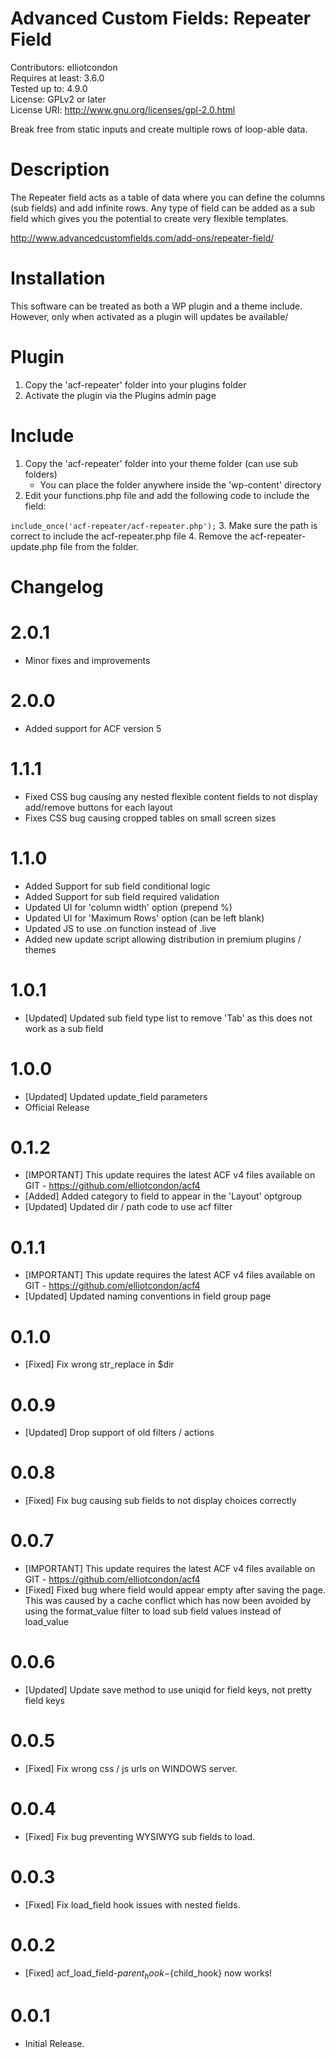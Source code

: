 Advanced Custom Fields: Repeater Field
=== 

Contributors: elliotcondon  
Requires at least: 3.6.0  
Tested up to: 4.9.0  
License: GPLv2 or later  
License URI: http://www.gnu.org/licenses/gpl-2.0.html  

Break free from static inputs and create multiple rows of loop-able data.

Description
== 

The Repeater field acts as a table of data where you can define the columns (sub fields) and add infinite rows.
Any type of field can be added as a sub field which gives you the potential to create very flexible templates.

http://www.advancedcustomfields.com/add-ons/repeater-field/

Installation
== 

This software can be treated as both a WP plugin and a theme include.
However, only when activated as a plugin will updates be available/

# Plugin

1. Copy the 'acf-repeater' folder into your plugins folder
2. Activate the plugin via the Plugins admin page

# Include

1. Copy the 'acf-repeater' folder into your theme folder (can use sub folders)
   * You can place the folder anywhere inside the 'wp-content' directory
2. Edit your functions.php file and add the following code to include the field:

`
include_once('acf-repeater/acf-repeater.php');
`
3. Make sure the path is correct to include the acf-repeater.php file
4. Remove the acf-repeater-update.php file from the folder.

Changelog
== 

# 2.0.1
* Minor fixes and improvements

# 2.0.0
* Added support for ACF version 5

# 1.1.1
* Fixed CSS bug causing any nested flexible content fields to not display add/remove buttons for each layout
* Fixes CSS bug causing cropped tables on small screen sizes

# 1.1.0
* Added Support for sub field conditional logic
* Added Support for sub field required validation
* Updated UI for 'column width' option (prepend %)
* Updated UI for 'Maximum Rows' option (can be left blank)
* Updated JS to use .on function instead of .live
* Added new update script allowing distribution in premium plugins / themes

# 1.0.1
* [Updated] Updated sub field type list to remove 'Tab' as this does not work as a sub field

# 1.0.0
* [Updated] Updated update_field parameters
* Official Release

# 0.1.2
* [IMPORTANT] This update requires the latest ACF v4 files available on GIT - https://github.com/elliotcondon/acf4
* [Added] Added category to field to appear in the 'Layout' optgroup
* [Updated] Updated dir / path code to use acf filter

# 0.1.1
* [IMPORTANT] This update requires the latest ACF v4 files available on GIT - https://github.com/elliotcondon/acf4
* [Updated] Updated naming conventions in field group page

# 0.1.0
* [Fixed] Fix wrong str_replace in $dir

# 0.0.9
* [Updated] Drop support of old filters / actions

# 0.0.8
* [Fixed] Fix bug causing sub fields to not display choices correctly

# 0.0.7
* [IMPORTANT] This update requires the latest ACF v4 files available on GIT - https://github.com/elliotcondon/acf4
* [Fixed] Fixed bug where field would appear empty after saving the page. This was caused by a cache conflict which has now been avoided by using the format_value filter to load sub field values instead of load_value

# 0.0.6
* [Updated] Update save method to use uniqid for field keys, not pretty field keys

# 0.0.5
* [Fixed] Fix wrong css / js urls on WINDOWS server.

# 0.0.4
* [Fixed] Fix bug preventing WYSIWYG sub fields to load.

# 0.0.3
* [Fixed] Fix load_field hook issues with nested fields.

# 0.0.2
* [Fixed] acf_load_field-${parent_hook}-${child_hook} now works!

# 0.0.1
* Initial Release.
